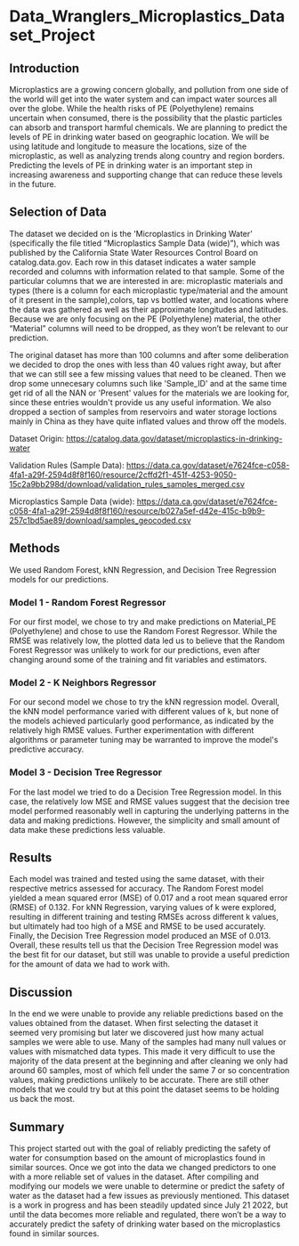 # Data_Wranglers_Microplastics_Dataset_Project

## Introduction
Microplastics are a growing concern globally, and pollution from one side of the world will get into the water system and can impact water sources all over the globe. While the health risks of PE (Polyethylene) remains uncertain when consumed, there is the possibility that the plastic particles can absorb and transport harmful chemicals. We are planning to predict the levels of PE in drinking water based on geographic location. We will be using latitude and longitude to measure the locations, size of the microplastic, as well as analyzing trends along country and region borders. Predicting the levels of PE in drinking water is an important step in increasing awareness and supporting change that can reduce these levels in the future.

## Selection of Data
The dataset we decided on is the 'Microplastics in Drinking Water' (specifically the file titled “Microplastics Sample Data (wide)”), which was published by the California State Water Resources Control Board on catalog.data.gov. Each row in this dataset indicates a water sample recorded and columns with information related to that sample. Some of the particular columns that we are interested in are: microplastic materials and types (there is a column for each microplastic type/material and the amount of it present in the sample),colors, tap vs bottled water, and locations where the data was gathered as well as their approximate longitudes and latitudes. Because we are only focusing on the PE (Polyethylene) material, the other “Material” columns will need to be dropped, as they won’t be relevant to our prediction.

The original dataset has more than 100 columns and after some deliberation we decided to drop the ones with less than 40 values right away, but after that we can still see a few missing values that need to be cleaned. Then we drop some unnecesary columns such like 'Sample_ID' and at the same time get rid of all the NAN or 'Present' values for the materials we are looking for, since these entries wouldn't provide us any useful information. We also dropped a section of samples from reservoirs and water storage loctions mainly in China as they have quite inflated values and throw off the models.

Dataset Origin: https://catalog.data.gov/dataset/microplastics-in-drinking-water

Validation Rules (Sample Data): https://data.ca.gov/dataset/e7624fce-c058-4fa1-a29f-2594d8f8f160/resource/2cffd2f1-451f-4253-9050-15c2a9bb298d/download/validation_rules_samples_merged.csv

Microplastics Sample Data (wide): https://data.ca.gov/dataset/e7624fce-c058-4fa1-a29f-2594d8f8f160/resource/b027a5ef-d42e-415c-b9b9-257c1bd5ae89/download/samples_geocoded.csv

## Methods
We used Random Forest, kNN Regression, and Decision Tree Regression models for our predictions.
### Model 1 - Random Forest Regressor
For our first model, we chose to try and make predictions on Material_PE (Polyethylene) and chose to use the Random Forest Regressor. While the RMSE was relatively low, the plotted data led us to believe that the Random Forest Regressor was unlikely to work for our predictions, even after changing around some of the training and fit variables and estimators.
### Model 2 - K Neighbors Regressor
For our second model we chose to try the kNN regression model. Overall, the kNN model performance varied with different values of k, but none of the models achieved particularly good performance, as indicated by the relatively high RMSE values. Further experimentation with different algorithms or parameter tuning may be warranted to improve the model's predictive accuracy.
### Model 3 - Decision Tree Regressor
For the last model we tried to do a Decision Tree Regression model. In this case, the relatively low MSE and RMSE values suggest that the decision tree model performed reasonably well in capturing the underlying patterns in the data and making predictions. However, the simplicity and small amount of data make these predictions less valuable.

## Results
Each model was trained and tested using the same dataset, with their respective metrics assessed for accuracy. The Random Forest model yielded a mean squared error (MSE) of 0.017 and a root mean squared error (RMSE) of 0.132. For kNN Regression, varying values of k were explored, resulting in different training and testing RMSEs across different k values, but ultimately had too high of a MSE and RMSE to be used accurately. Finally, the Decision Tree Regression model produced an MSE of 0.013. Overall, these results tell us that the Decision Tree Regression model was the best fit for our dataset, but still was unable to provide a useful prediction for the amount of data we had to work with.

## Discussion
In the end we were unable to provide any reliable predictions based on the values obtained from the dataset. When first selecting the dataset it seemed very promising but later we discovered just how many actual samples we were able to use. Many of the samples had many null values or values with mismatched data types. This made it very difficult to use the majority of the data present at the beginning and after cleaning we only had around 60 samples, most of which fell under the same 7 or so concentration values, making predictions unlikely to be accurate. There are still other models that we could try but at this point the dataset seems to be holding us back the most.

## Summary
This project started out with the goal of reliably predicting the safety of water for consumption based on the amount of microplastics found in similar sources. Once we got into the data we changed predictors to one with a more reliable set of values in the dataset. After compiling and modifying our models we were unable to determine or predict the safety of water as the dataset had a few issues as previously mentioned. This dataset is a work in progress and has been steadily updated since July 21 2022, but until the data becomes more reliable and regulated, there won’t be a way to accurately predict the safety of drinking water based on the microplastics found in similar sources.

